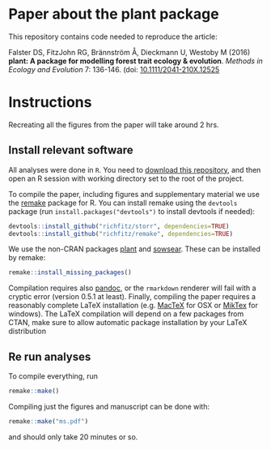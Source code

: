 # Paper about the plant package

This repository contains code needed to reproduce the article:

Falster DS, FitzJohn RG, Brännström Å, Dieckmann U, Westoby M (2016) **plant: A package for modelling forest trait ecology & evolution**. *Methods in Ecology and Evolution* 7: 136-146. (doi: [10.1111/2041-210X.12525](http://doi.org/10.1111/2041-210X.12525)

# Instructions

Recreating all the figures from the paper will take around 2 hrs. 

## Install relevant software

All analyses were done in `R`. You need to [download this repository](https://github.com/traitecoevo/plant_paper/archive/master.zip), and then open an R session with working directory set to the root of the project.

To compile the paper, including figures and supplementary material we use the [remake](https://github.com/richfitz/remake) package for R. You can install remake using the `devtools` package (run `install.packages("devtools")` to install devtools if needed):

```r
devtools::install_github("richfitz/storr", dependencies=TRUE)
devtools::install_github("richfitz/remake", dependencies=TRUE)
```

We use the non-CRAN packages [plant](https://github.com/traitecoevo/plant) and [sowsear](https://github.com/richfitz/sowsear).  These can be installed by remake:

```r
remake::install_missing_packages()
```

Compilation requires also [pandoc](https://pandoc.org/installing.html), or the `rmarkdown` renderer will fail with a cryptic error (version 0.5.1 at least). Finally, compiling the paper requires a reasonably complete LaTeX installation (e.g. [MacTeX](https://tug.org/mactex/) for OSX or [MikTex](http://miktex.org/) for windows). The LaTeX compilation will depend on a few packages from CTAN, make sure to allow automatic package installation by your LaTeX distribution

## Re run analyses

To compile everything, run

```r
remake::make()
```

Compiling just the figures and manuscript can be done with:

```r
remake::make("ms.pdf")
```

and should only take 20 minutes or so.

